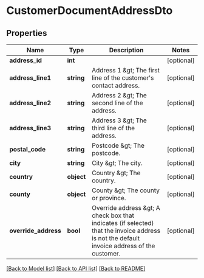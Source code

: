 # CustomerDocumentAddressDto

## Properties
Name | Type | Description | Notes
------------ | ------------- | ------------- | -------------
**address_id** | **int** |  | [optional] 
**address_line1** | **string** | Address 1 &amp;gt; The first line of the customer&#39;s contact address. | [optional] 
**address_line2** | **string** | Address 2 &amp;gt; The second line of the address. | [optional] 
**address_line3** | **string** | Address 3 &amp;gt; The third line of the address. | [optional] 
**postal_code** | **string** | Postcode &amp;gt; The postcode. | [optional] 
**city** | **string** | City &amp;gt; The city. | [optional] 
**country** | **object** | Country &amp;gt; The country. | [optional] 
**county** | **object** | County &amp;gt; The county or province. | [optional] 
**override_address** | **bool** | Override address &amp;gt; A check box that indicates (if selected) that the invoice address is not the default invoice address of the customer. | [optional] 

[[Back to Model list]](../README.md#documentation-for-models) [[Back to API list]](../README.md#documentation-for-api-endpoints) [[Back to README]](../README.md)


